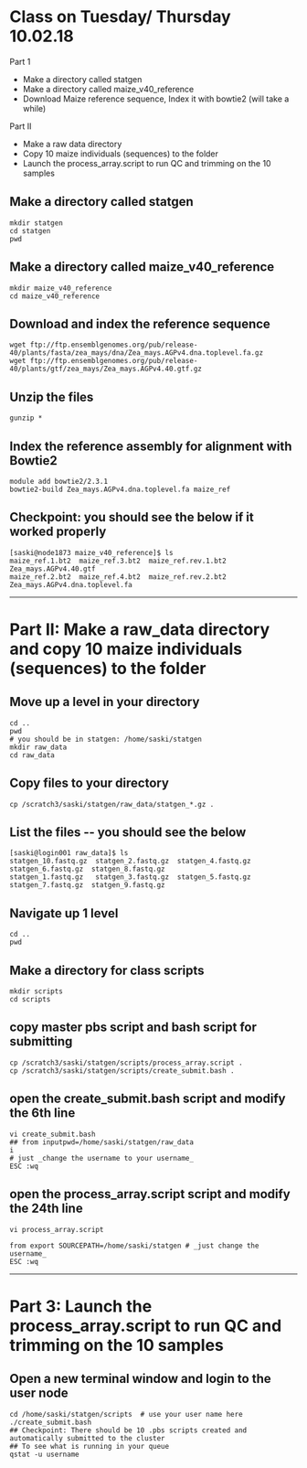 
# Class on Tuesday/ Thursday 10.02.18
Part 1     
* Make a directory called statgen
* Make a directory called maize_v40_reference
* Download Maize reference sequence, Index it with bowtie2 (will take a while)

Part II     
* Make a raw data directory 
* Copy 10 maize individuals (sequences) to the folder
* Launch the process_array.script to run QC and trimming on the 10 samples


## Make a directory called statgen
```
mkdir statgen
cd statgen
pwd
```	

## Make a directory called maize_v40_reference

```
mkdir maize_v40_reference
cd maize_v40_reference
```	

## Download and index the reference sequence
```
wget ftp://ftp.ensemblgenomes.org/pub/release-40/plants/fasta/zea_mays/dna/Zea_mays.AGPv4.dna.toplevel.fa.gz
wget ftp://ftp.ensemblgenomes.org/pub/release-40/plants/gtf/zea_mays/Zea_mays.AGPv4.40.gtf.gz
```
## Unzip the files

```
gunzip *
```

## Index the reference assembly for alignment with Bowtie2
```
module add bowtie2/2.3.1
bowtie2-build Zea_mays.AGPv4.dna.toplevel.fa maize_ref
```

## Checkpoint: you should see the below if it worked properly
```
[saski@node1873 maize_v40_reference]$ ls
maize_ref.1.bt2  maize_ref.3.bt2  maize_ref.rev.1.bt2  Zea_mays.AGPv4.40.gtf
maize_ref.2.bt2  maize_ref.4.bt2  maize_ref.rev.2.bt2  Zea_mays.AGPv4.dna.toplevel.fa
```
---
# Part II:  Make a raw_data directory and copy 10 maize individuals (sequences) to the folder
## Move up a level in your directory

```
cd ..  
pwd
# you should be in statgen: /home/saski/statgen
mkdir raw_data
cd raw_data
```

## Copy files to your directory
```
cp /scratch3/saski/statgen/raw_data/statgen_*.gz .
```

## List the files -- you should see the below

```
[saski@login001 raw_data]$ ls
statgen_10.fastq.gz  statgen_2.fastq.gz  statgen_4.fastq.gz  statgen_6.fastq.gz  statgen_8.fastq.gz
statgen_1.fastq.gz   statgen_3.fastq.gz  statgen_5.fastq.gz  statgen_7.fastq.gz  statgen_9.fastq.gz
```

## Navigate up 1 level
```
cd ..
pwd
```

## Make a directory for class scripts

```
mkdir scripts
cd scripts
```

## copy master pbs script and bash script for submitting
```
cp /scratch3/saski/statgen/scripts/process_array.script .
cp /scratch3/saski/statgen/scripts/create_submit.bash .
```

## open the create_submit.bash script and modify the 6th line
```
vi create_submit.bash
## from inputpwd=/home/saski/statgen/raw_data
i
# just _change the username to your username_
ESC :wq
```

## open the process_array.script script and modify the 24th line
```
vi process_array.script

from export SOURCEPATH=/home/saski/statgen # _just change the username_
ESC :wq 
```
---
# Part 3: Launch the process_array.script to run QC and trimming on   the 10 samples
## Open a new terminal window and login to the user node


```
cd /home/saski/statgen/scripts  # use your user name here	
./create_submit.bash
## Checkpoint: There should be 10 .pbs scripts created and automatically submitted to the cluster
## To see what is running in your queue
qstat -u username
```



